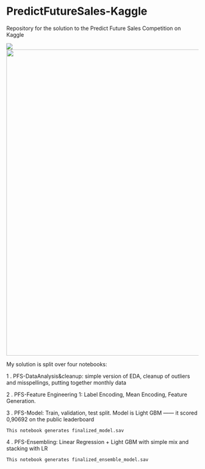 # PredictFutureSales-Kaggle
Repository for the solution to the Predict Future Sales Competition on Kaggle

<img src="MelanieBierbaum\PredictFutureSales-Kaggle\blob\main\images\competition_logo.jpg">
<img src="e5kui\src\assets\img\launch\bunda3d5000FloorElevatorControlsFigmaPrototypeFirstScreen.png" width="800px" height="auto">

My solution is split over four notebooks:

1 . PFS-DataAnalysis&cleanup: simple version of EDA, cleanup of outliers and misspellings, putting together monthly data

2 . PFS-Feature Engineering 1: Label Encoding, Mean Encoding, Feature Generation.

3 . PFS-Model: Train, validation, test split. Model is Light GBM —— it scored 0,90692 on the public leaderboard
    
    This notebook generates finalized_model.sav
    
4 . PFS-Ensembling: Linear Regression + Light GBM with simple mix and stacking with LR
    
    This notebook generates finalized_ensemble_model.sav
